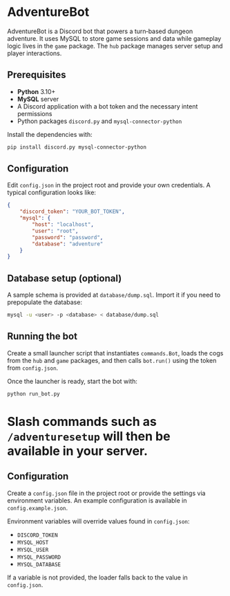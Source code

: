 # AdventureBot


AdventureBot is a Discord bot that powers a turn‑based dungeon adventure. It uses MySQL to store game sessions and data while gameplay logic lives in the `game` package. The `hub` package manages server setup and player interactions.

## Prerequisites

- **Python** 3.10+
- **MySQL** server
- A Discord application with a bot token and the necessary intent permissions
- Python packages `discord.py` and `mysql-connector-python`

Install the dependencies with:

```bash
pip install discord.py mysql-connector-python
```

## Configuration

Edit `config.json` in the project root and provide your own credentials. A typical configuration looks like:

```json
{
    "discord_token": "YOUR_BOT_TOKEN",
    "mysql": {
        "host": "localhost",
        "user": "root",
        "password": "password",
        "database": "adventure"
    }
}
```

## Database setup (optional)

A sample schema is provided at `database/dump.sql`. Import it if you need to prepopulate the database:

```bash
mysql -u <user> -p <database> < database/dump.sql
```

## Running the bot

Create a small launcher script that instantiates `commands.Bot`, loads the cogs from the `hub` and `game` packages, and then calls `bot.run()` using the token from `config.json`.

Once the launcher is ready, start the bot with:

```bash
python run_bot.py
```

Slash commands such as `/adventuresetup` will then be available in your server.
=======
## Configuration

Create a `config.json` file in the project root or provide the settings via
environment variables. An example configuration is available in
`config.example.json`.

Environment variables will override values found in `config.json`:

- `DISCORD_TOKEN`
- `MYSQL_HOST`
- `MYSQL_USER`
- `MYSQL_PASSWORD`
- `MYSQL_DATABASE`

If a variable is not provided, the loader falls back to the value in
`config.json`.

